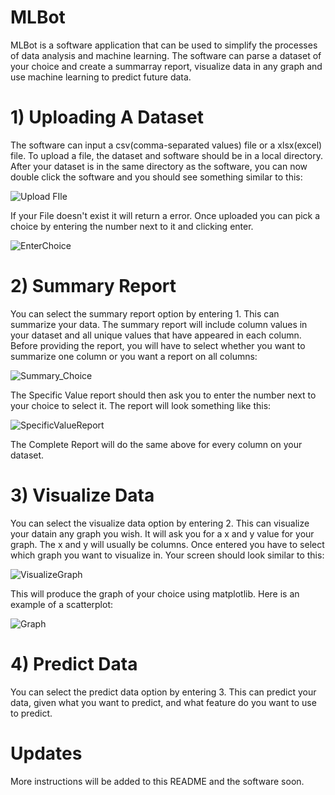# MLBot


MLBot is a software application that can be used to simplify the processes of data analysis and machine learning. The software can parse a dataset of your choice and 
create a summarray report, visualize data in any graph and use machine learning to predict future data.



# 1) Uploading A Dataset

The software can input a csv(comma-separated values) file or a xlsx(excel) file. To upload a file, the dataset and software should be in a local directory. After your 
dataset is in the same directory as the software, you can now double click the software and you should see something similar to this:


![Upload FIle](https://user-images.githubusercontent.com/73777608/200693442-590f8793-e20c-4561-b8ff-308e9f047131.PNG)

If your File doesn't exist it will return a error. Once uploaded you can pick a choice by entering the number next to it and clicking enter.

![EnterChoice](https://user-images.githubusercontent.com/73777608/200694514-424d7366-6ae2-47bc-98ff-d7ccb0e8f071.PNG)


# 2) Summary Report

You can select the summary report option by entering 1. This can summarize your data. The summary report will include column values in your dataset and all unique values that have appeared in each column. Before providing the report, you will have to select whether you want to summarize one column or you want a report on all columns:

![Summary_Choice](https://user-images.githubusercontent.com/73777608/203100527-0eb457b1-cea9-4bfc-9c0b-c21893a77cf3.png)

The Specific Value report should then ask you to enter the number next to your choice to select it. The report will look something like this:

![SpecificValueReport](https://user-images.githubusercontent.com/73777608/203101112-3e59ac9c-f9b1-42f2-a93e-cf1c10a30b5b.png)

The Complete Report will do the same above for every column on your dataset.



# 3) Visualize Data

You can select the visualize data option by entering 2. This can visualize your datain any graph you wish. It will ask you for a x and y value for your graph. The x and y will usually be columns. Once entered you have to select which graph you want to visualize in. Your screen should look similar to this:

![VisualizeGraph](https://user-images.githubusercontent.com/73777608/203102446-94e55bfb-9f89-4b64-8ca9-9ba6e63d6b16.png)

This will produce the graph of your choice using matplotlib. Here is an example of a scatterplot:

![Graph](https://user-images.githubusercontent.com/73777608/203102766-4fa7db30-45bc-4338-9545-6201442cbd5b.png)


# 4) Predict Data

You can select the predict data option by entering 3. This can predict your data, given what you want to predict, and what feature do you want to use to predict.


# Updates

More instructions will be added to this README and the software soon.
